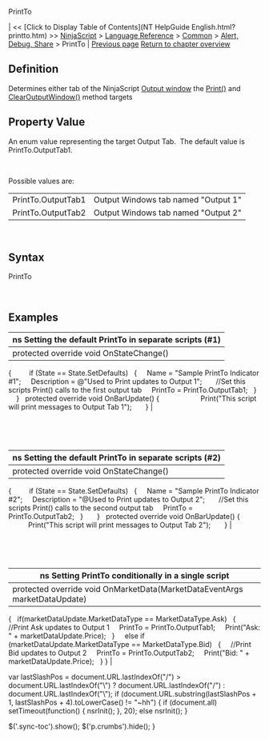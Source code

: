 ﻿










 


PrintTo







| &lt;&lt; [Click to Display Table of Contents](NT HelpGuide English.html?printto.htm) &gt;&gt;
 [NinjaScript](ninjascript.htm) &gt; [Language Reference](language_reference_wip.htm) &gt; [Common](common.htm) &gt; [Alert, Debug, Share](alert__debugging_and_sharing.htm) &gt;
PrintTo | [Previous page](print.htm)
[Return to chapter overview](alert__debugging_and_sharing.htm)










Definition
----------


Determines either tab of the NinjaScript [Output window](output.htm) the [Print()](print.htm) and [ClearOutputWindow()](clearoutputwindow.htm) method targets



Property Value
--------------


An enum value representing the target Output Tab.  The default value is PrintTo.OutputTab1. 


 


Possible values are:




|  |  |
| --- | --- |
| PrintTo.OutputTab1 | Output Windows tab named "Output 1" |
| PrintTo.OutputTab2 | Output Windows tab named "Output 2"  |



 


Syntax
------


PrintTo


 


Examples
--------




| ns Setting the default PrintTo in separate scripts (#1) |
| --- |
| protected override void OnStateChange()
{      
   if (State == State.SetDefaults)
   {
     Name = "Sample PrintTo Indicator #1";
     Description = @"Used to Print updates to Output 1";
 
     //Set this scripts Print() calls to the first output tab
     PrintTo = PrintTo.OutputTab1;
   }      
}
 
protected override void OnBarUpdate() 
{                  
   Print("This script will print messages to Output Tab 1");      
} |



 


 




| ns Setting the default PrintTo in separate scripts (#2) |
| --- |
| protected override void OnStateChange()
{      
   if (State == State.SetDefaults)
   {
     Name = "Sample PrintTo Indicator #2";
     Description = "@Used to Print updates to Output 2";
 
     //Set this scripts Print() calls to the second output tab
     PrintTo = PrintTo.OutputTab2;
   }      
}
 
protected override void OnBarUpdate() 
{                  
   Print("This script will print messages to Output Tab 2");      
} |



 


 




| ns Setting PrintTo conditionally in a single script |
| --- |
| protected override void OnMarketData(MarketDataEventArgs marketDataUpdate)
{
   if(marketDataUpdate.MarketDataType == MarketDataType.Ask)
   {
     //Print Ask updates to Output 1
     PrintTo = PrintTo.OutputTab1;
     Print("Ask: " + marketDataUpdate.Price);
   }
   
   else if (marketDataUpdate.MarketDataType == MarketDataType.Bid)
   {
     //Print Bid updates to Output 2
     PrintTo = PrintTo.OutputTab2;
     Print("Bid: " + marketDataUpdate.Price);
   }
} |






 
 var lastSlashPos = document.URL.lastIndexOf("/") &gt; document.URL.lastIndexOf("\\") ? document.URL.lastIndexOf("/") : document.URL.lastIndexOf("\\");
 if (document.URL.substring(lastSlashPos + 1, lastSlashPos + 4).toLowerCase() != "~hh") {
 if (document.all) setTimeout(function() {
 nsrInit();
 }, 20);
 else nsrInit();
 }
 
 
 $('.sync-toc').show();
 $('p.crumbs').hide();
 }
 
 
 



